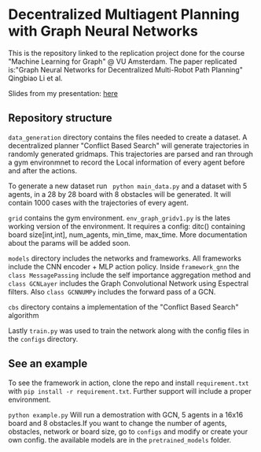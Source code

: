 # Decentralized Multiagent Planning with Graph Neural Networks

This is the repository linked to the replication project done for the course "Machine Learning for Graph" @ VU Amsterdam.
The paper replicated is:"Graph Neural Networks for Decentralized Multi-Robot Path Planning" Qingbiao Li et al.

Slides from my presentation: [here](https://docs.google.com/presentation/d/1U5GJXuAFZTgo84--idJMGrxTX976u6J98tHx4gF_Jyw/edit?usp=sharing)
## Repository structure

```data_generation``` directory contains the files needed to create a dataset. A decentralized planner "Conflict Based Search" will generate trajectories in randomly generated gridmaps. This trajectories are parsed and ran through a gym environmnet to record the Local information of every agent before and after the actions.

To generate a new dataset run ``` python main_data.py``` and a dataset with 5 agents, in a 28 by 28 board with 8 obstacles will be generated. It will contain 1000 cases with the trajectories of every agent.

```grid``` contains the gym environment. ```env_graph_gridv1.py``` is the lates working version of the environment. It requires a config: ditc() containing board size[int,int], num_agents, min_time, max_time. More documentation about the params will be added soon.

```models``` directory includes the networks and frameworks. All frameworks include the CNN encoder + MLP action policy. Inside ```framework_gnn``` the ```class MessagePassing``` include the self importance aggregation method and ```class GCNLayer``` includes the Graph Convolutional Network using Espectral filters. Also ```class GCNNUMPy``` includes the forward pass of a GCN.

```cbs``` directory contains a implementation of the "Conflict Based Search" algorithm

Lastly ```train.py``` was used to train the network along with the config files in the ```configs``` directory.

## See an example

To see the framework in action, clone the repo and install ```requirement.txt``` with ```pip install -r requirement.txt```. Further support will include a proper environment.

```python example.py``` Will run a demostration with GCN, 5 agents in a 16x16 board and 8 obstacles.If you want to change the number of agents, obstacles, network or board size, go to ```configs``` and modify or create your own config. the available models are in the ```pretrained_models``` folder.


